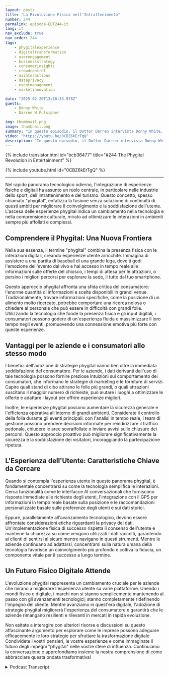 ```yaml
---
layout: posts
title: "La Rivoluzione Fisica nell'Intrattenimento"
number: 244
permalink: episode-EDT244-it
lang: it
nav_exclude: true
nav_order: 244
tags:
    - phygitalexperience
    - digitaltransformation
    - userengagement
    - businessstrategy
    - consumerinsights
    - crowdcontrol
    - aiinteractions
    - dataprivacy
    - eventmanagement
    - marketinnovation

date: "2025-02-20T13:18:33.978Z"
guests:
    - Donny White
    - Darren W Pulsipher

img: thumbnail.png
image: thumbnail.png
summary: "In questo episodio, il Dottor Darren intervista Donny White, che condivide il suo percorso da un background in finanza alla co-fondazione di SatisfiLabs, un'azienda incentrata sul miglioramento delle esperienze dei visitatori nello sport, nell'intrattenimento e nel turismo attraverso tecnologie innovative. La discussione esplora le sfide dell'integrazione tra esperienze fisiche e digitali, l'importanza della gestione dei dati e il futuro dell'IA nelle interazioni con i clienti. Donny sottolinea la necessità di una tecnologia basata su risultati che dia priorità all'esperienza dell'utente e il potenziale per l'espansione in settori adiacenti."
video: "https://youtu.be/0CBZ6kErTgQ"
description: "In questo episodio, il Dottor Darren intervista Donny White, che condivide il suo percorso da un background in finanza alla co-fondazione di SatisfiLabs, un'azienda incentrata sul miglioramento delle esperienze dei visitatori nello sport, nell'intrattenimento e nel turismo attraverso tecnologie innovative. La discussione esplora le sfide dell'integrazione tra esperienze fisiche e digitali, l'importanza della gestione dei dati e il futuro dell'IA nelle interazioni con i clienti. Donny sottolinea la necessità di una tecnologia basata su risultati che dia priorità all'esperienza dell'utente e il potenziale per l'espansione in settori adiacenti."
---
```


<div>
{% include transistor.html id="bcb36477" title="#244 The Phygital Revolution in Entertainment" %}

{% include youtube.html id="0CBZ6kErTgQ" %}
</div>

---

Nel rapido panorama tecnologico odierno, l'integrazione di esperienze fisiche e digitali ha assunto un ruolo centrale, in particolare nelle industrie dello sport, dell'intrattenimento e del turismo. Questo concetto, spesso chiamato "phygital", enfatizza la fusione senza soluzione di continuità di questi ambiti per migliorare il coinvolgimento e la soddisfazione dell'utente. L'ascesa delle esperienze phygital indica un cambiamento nella tecnologia e nella comprensione culturale, mirato ad ottimizzare le interazioni in ambienti sempre più affollati e complessi.

## Comprendere il Phygital: Una Nuova Frontiera

Nella sua essenza, il termine "phygital" combina la presenza fisica con le interazioni digitali, creando esperienze utente arricchite. Immagina di assistere a una partita di baseball di una grande lega, dove ti godi l'emozione dell'evento dal vivo e hai accesso in tempo reale alle informazioni sulle offerte del chiosco, i tempi di attesa per le attrazioni, o persino i migliori percorsi per esplorare la sede, il tutto dal tuo smartphone.

Questo approccio phygital affronta una sfida critica del consumatore: l'enorme quantità di informazioni e scelte disponibili in grandi venue. Tradizionalmente, trovare informazioni specifiche, come la posizione di un alimento molto ricercato, potrebbe comportare una ricerca noiosa o chiedere al personale che può essere in difficoltà con grandi folle. Utilizzando la tecnologia che fonde la presenza fisica e gli input digitali, i consumatori possono godere di un'esperienza fluida e massimizzare il loro tempo negli eventi, promuovendo una connessione emotiva più forte con queste esperienze.

## Vantaggi per le aziende e i consumatori allo stesso modo

I benefici dell'adozione di strategie phygital vanno ben oltre la immediata soddisfazione del consumatore. Per le aziende, i dati derivanti dall'uso di tale tecnologia possono fornire preziose intuizioni sul comportamento dei consumatori, che informano le strategie di marketing e le forniture di servizi. Capire quali stand di cibo attirano le folle più grandi, o quali attrazioni suscitano il maggior numero di richieste, può aiutare i luoghi a ottimizzare le offerte e adattare i layout per offrire esperienze migliori.

Inoltre, le esperienze phygital possono aumentare la sicurezza generale e l'efficienza operativa all'interno di grandi ambienti. Considerate il controllo della folla durante gli eventi principali: con l'analisi in tempo reale, i team di gestione possono prendere decisioni informate per reindirizzare il traffico pedonale, chiudere le aree sovraffollate o inviare avvisi sulle chiusure dei percorsi. Questo approccio proattivo può migliorare significativamente la sicurezza e la soddisfazione dei visitatori, incoraggiando la partecipazione ripetuta.

## L'Esperienza dell'Utente: Caratteristiche Chiave da Cercare

Quando si contempla l'esperienza utente in questo panorama phygital, è fondamentale concentrarsi su come la tecnologia semplifica le interazioni. Cerca funzionalità come le interfacce AI conversazionali che forniscono risposte immediate alle richieste degli utenti, l'integrazione con il GPS per informazioni in tempo reale basate sulla posizione e le raccomandazioni personalizzate basate sulle preferenze degli utenti e sui dati storici.

Eppure, parallelamente all'avanzamento tecnologico, devono essere affrontate considerazioni etiche riguardanti la privacy dei dati. Un'implementazione fisica di successo rispetta il consenso dell'utente e mantiene la chiarezza su come vengono utilizzati i dati raccolti, garantendo ai clienti di sentirsi al sicuro mentre navigano in questi strumenti. Mentre le aziende continuano ad adattarsi, concentrarsi sulla natura umana della tecnologia favorisce un coinvolgimento più profondo e coltiva la fiducia, un componente vitale per il successo a lungo termine.

## Un Futuro Fisico Digitale Attende

L'evoluzione phygital rappresenta un cambiamento cruciale per le aziende che mirano a migliorare l'esperienza utente su varie piattaforme. Unendo i mondi fisico e digitale, i marchi non si stanno semplicemente mantenendo al passo con gli avanzamenti tecnologici; stanno completamente ridefinendo l'impegno del cliente. Mentre avanziamo in quest'era digitale, l'adozione di strategie phygital migliorerà l'esperienza del consumatore e garantirà che le aziende rimangano resilienti e rilevanti in mercati in rapida evoluzione.

Non esitate a interagire con ulteriori risorse e discussioni su questo affascinante argomento per esplorare come le imprese possono adeguare efficacemente le loro strategie per sfruttare la trasformazione digitale. Condividete i vostri pensieri, le vostre esperienze e come immaginate il futuro degli impegni "phygital" nelle vostre sfere di influenza. Continuiamo la conversazione e approfondiamo insieme la nostra comprensione di come abbracciare questa ondata trasformativa!



<details>
<summary> Podcast Transcript </summary>

<p></p>

</details>

